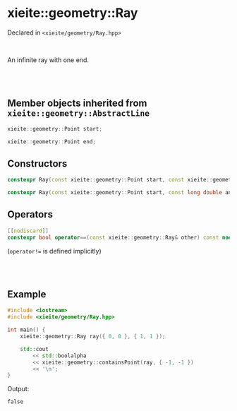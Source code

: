 # xieite::geometry::Ray
Declared in `<xieite/geometry/Ray.hpp>`

<br/>

An infinite ray with one end.

<br/><br/>

## Member objects inherited from `xieite::geometry::AbstractLine`
```cpp
xieite::geometry::Point start;
```
```cpp
xieite::geometry::Point end;
```

## Constructors
```cpp
constexpr Ray(const xieite::geometry::Point start, const xieite::geometry::Point end) noexcept;
```
```cpp
constexpr Ray(const xieite::geometry::Point start, const long double angle) noexcept;
```

## Operators
```cpp
[[nodiscard]]
constexpr bool operator==(const xieite::geometry::Ray& other) const noexcept;
```
(`operator!=` is defined implicitly)

<br/><br/>

## Example
```cpp
#include <iostream>
#include <xieite/geometry/Ray.hpp>

int main() {
	xieite::geometry::Ray ray({ 0, 0 }, { 1, 1 });

	std::cout
		<< std::boolalpha
		<< xieite::geometry::containsPoint(ray, { -1, -1 })
		<< '\n';
}
```
Output:
```
false
```
